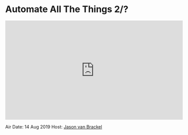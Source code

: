 # Automate All The Things 2/?

<iframe width="560" height="315" src="https://www.youtube.com/embed/Vc0EA018FrU " frameborder="0" allow="accelerometer; autoplay; encrypted-media; gyroscope; picture-in-picture" allowfullscreen></iframe>

Air Date: 14 Aug 2019
Host: [Jason van Brackel](twitter.com/jasonvanbrackel)